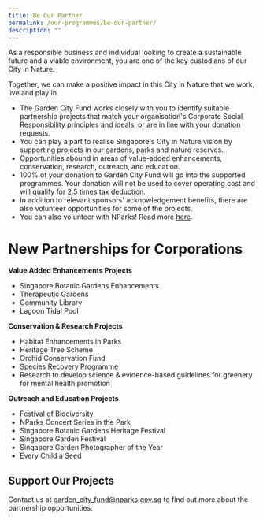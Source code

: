 ```yaml
---
title: Be Our Partner
permalink: /our-programmes/be-our-partner/
description: ""
---
```

As a responsible business and individual looking to create a sustainable future and a viable environment, you are one of the key custodians of our City in Nature.  
  
Together, we can make a positive impact in this City in Nature that we work, live and play in.

*   The Garden City Fund works closely with you to identify suitable partnership projects that match your organisation's Corporate Social Responsibility principles and ideals, or are in line with your donation requests.
*   You can play a part to realise Singapore's City in Nature vision by supporting projects in our gardens, parks and nature reserves.
*   Opportunities abound in areas of value-added enhancements, conservation, research, outreach, and education.
*   100% of your donation to Garden City Fund will go into the supported programmes. Your donation will not be used to cover operating cost and will qualify for 2.5 times tax deduction.
*   In addition to relevant sponsors' acknowledgement benefits, there are also volunteer opportunities for some of the projects.
*   You can also volunteer with NParks! Read more [here](https://www.nparks.gov.sg/partner-us/volunteer).

# New Partnerships for Corporations
**Value Added Enhancements Projects**

*   Singapore Botanic Gardens Enhancements
*   Therapeutic Gardens
*   Community Library
*   Lagoon Tidal Pool

**Conservation & Research Projects**

*   Habitat Enhancements in Parks
*   Heritage Tree Scheme
*   Orchid Conservation Fund
*   Species Recovery Programme
*   Research to develop science & evidence-based guidelines for greenery for mental health promotion

**Outreach and Education Projects**

*   Festival of Biodiversity
*   NParks Concert Series in the Park
*   Singapore Botanic Gardens Heritage Festival
*   Singapore Garden Festival
*   Singapore Garden Photographer of the Year
*   Every Child a Seed

Support Our Projects
--------------------

Contact us at [garden_city_fund@nparks.gov.sg](mailto:garden_city_fund@nparks.gov.sg) to find out more about the partnership opportunities.
